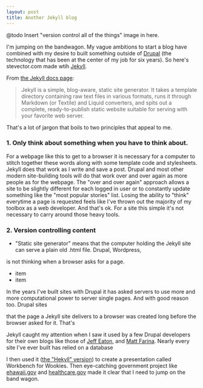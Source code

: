 ```yaml
--- 
layout: post
title: Another Jekyll blog 
---
```


@todo Insert "version control all of the things" image in here.

I'm jumping on the bandwagon. My vague ambitions to start a blog have combined with my desire to built something outside of [Drupal](https://drupal.org) (the technology that has been at the center of my job for six years). So here's stevector.com made wtih [Jekyll](http://jekyllrb.com/).

From [the Jekyll docs page](http://jekyllrb.com/docs/home/):

> Jekyll is a simple, blog-aware, static site generator. It takes a template directory containing raw text files in various formats, runs it through Markdown (or Textile) and Liquid converters, and spits out a complete, ready-to-publish static website suitable for serving with your favorite web server.

That's a lot of jargon that boils to two principles that appeal to me.

### 1. Only think about something when you have to think about.
For a webpage like this to get to a browser it is necessary for a computer to stitch together these words along with some template code and stylesheets. Jekyll does that work as I write and save a post. Drupal and most other modern site-building tools will do that work over and over again as more people as for the webpage. The "over and over again" approach allows a site to be slightly different for each logged in user or to constantly update something like the "most popular stories" list. Losing the ability to "think" everytime a page is requested feels like I've thrown out the majority of my toolbox as a web developer. And that's ok. For a site this simple it's not necessary to carry around those heavy tools.

### 2. Version controlling content





- "Static site generator" means that the computer holding the Jekyll site can serve a plain old .html file. Drupal, Wordpress,

is not thinking when a browser asks for a page.
- item
- item


 

In the years I've built sites with Drupal it has asked servers to use more and more computational power to server single pages. And with good reason too. Drupal sites 

that the page a Jekyll site delivers to a browser was created long before the browser asked for it. That's 







Jekyll caught my attention when I saw it used by a few Drupal developers for their own blogs like those of [Jeff Eaton](http://angrylittletree.com/), and [Matt Farina](http://engineeredweb.com/blog/why-switched-to-jekyll/). Nearly every site I've ever built has relied on a database


I then used it ([the "Hekyll" version](https://github.com/bmcmurray/hekyll)) to create a presentation called Workbench for Wookies. Then eye-catching government project like [ehawaii.gov](http://portal.ehawaii.gov/page/developers/) and [healthcare.gov](http://developmentseed.org/blog/new-healthcare-gov-is-open-and-cms-free/) made it clear that I need to jump on the band wagon.






